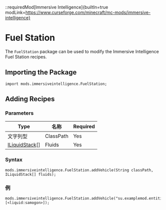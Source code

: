::requiredMod[Immersive Intelligence]{builtIn=true modLink=https://www.curseforge.com/minecraft/mc-mods/immersive-intelligence}

# Fuel Station

The `FuelStation` package can be used to modify the Immersive Intelligence Fuel Station recipes.

## Importing the Package

```zenscript
import mods.immersiveintelligence.FuelStation;
```

## Adding Recipes

### Parameters

| Type                                             | 名称        | Required |
| ------------------------------------------------ | --------- | -------- |
| 文字列型                                             | ClassPath | Yes      |
| [ILiquidStack](/Vanilla/Liquids/ILiquidStack/)[] | Fluids    | Yes      |

### Syntax

```zenscript
mods.immersiveintelligence.FuelStation.addVehicle(String classPath, ILiquidStack[] fluids);
```

### 例

```zenscript
mods.immersiveintelligence.FuelStation.addVehicle("su.examplemod.entities.cars.lada", [<liquid:samogon>]);
```